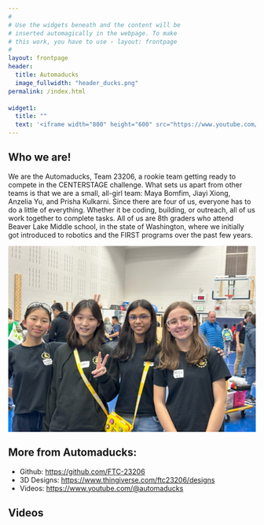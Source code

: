 ```yaml
---
#
# Use the widgets beneath and the content will be
# inserted automagically in the webpage. To make
# this work, you have to use › layout: frontpage
#
layout: frontpage
header:
  title: Automaducks
  image_fullwidth: "header_ducks.png"
permalink: /index.html

widget1:
  title: ""
  text: '<iframe width="800" height="600" src="https://www.youtube.com/embed/mWsTDjGAUhM?si=mihuSlchK4QkyDnP" title="YouTube video player" frameborder="0" allow="accelerometer; autoplay; clipboard-write; encrypted-media; gyroscope; picture-in-picture; web-share" allowfullscreen></iframe>'
---
```


## Who we are!

We are the Automaducks, Team 23206, a rookie team getting ready to compete in the CENTERSTAGE challenge. What sets us apart from other teams is that we are a small, all-girl team: Maya Bomfim, Jiayi Xiong, Anzelia Yu, and Prisha Kulkarni. Since there are four of us, everyone has to do a little of everything. Whether it be coding, building, or outreach, all of us work together to complete tasks. All of us are 8th graders who attend Beaver Lake Middle school, in the state of Washington, where we initially got introduced to robotics and the FIRST programs over the past few years.

<img src="../../images/general/team-lm1.jpg" alt="Step" width="600" align="middle" />

## More from Automaducks:

- Github: <https://github.com/FTC-23206>
- 3D Designs: <https://www.thingiverse.com/ftc23206/designs>
- Videos: <https://www.youtube.com/@automaducks>

## Videos